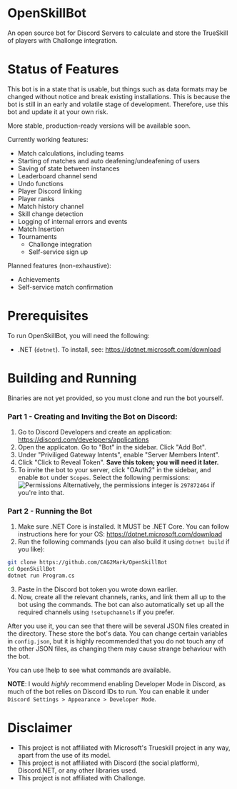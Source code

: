 # OpenSkillBot
An open source bot for Discord Servers to calculate and store the TrueSkill of players with Challonge integration.

# Status of Features
This bot is in a state that is usable, but things such as data formats may be changed without notice and break existing installations. This is because the bot is still in an early and volatile stage of development. Therefore, use this bot and update it at your own risk.

More stable, production-ready versions will be available soon.

Currently working features:
* Match calculations, including teams
* Starting of matches and auto deafening/undeafening of users
* Saving of state between instances
* Leaderboard channel send
* Undo functions
* Player Discord linking
* Player ranks
* Match history channel
* Skill change detection
* Logging of internal errors and events
* Match Insertion
* Tournaments
  * Challonge integration
  * Self-service sign up

Planned features (non-exhaustive):
* Achievements
* Self-service match confirmation

# Prerequisites
To run OpenSkillBot, you will need the following:
* .NET (`dotnet`). To install, see: https://dotnet.microsoft.com/download
 
# Building and Running
Binaries are not yet provided, so you must clone and run the bot yourself.
### Part 1 - Creating and Inviting the Bot on Discord:
1. Go to Discord Developers and create an application: https://discord.com/developers/applications
2. Open the applicaton. Go to "Bot" in the sidebar. Click "Add Bot".
3. Under "Priviliged Gateway Intents", enable "Server Members Intent".
4. Click "Click to Reveal Token". **Save this token; you will need it later.**
5. To invite the bot to your server, click "OAuth2" in the sidebar, and enable `Bot` under `Scopes`. Select the following permissions:
![Permissions](https://i.imgur.com/KZwNSdN.png) Alternatively, the permissions integer is `297872464` if you're into that.
### Part 2 - Running the Bot
1. Make sure .NET Core is installed. It MUST be .NET Core. You can follow instructions here for your OS: https://dotnet.microsoft.com/download
2. Run the following commands (you can also build it using `dotnet build` if you like):
```bash
git clone https://github.com/CAG2Mark/OpenSkillBot
cd OpenSkillBot
dotnet run Program.cs
```
3. Paste in the Discord bot token you wrote down earlier.
4. Now, create all the relevant channels, ranks, and link them all up to the bot using the commands. The bot can also automatically set up all the required channels using `!setupchannels` if you prefer. 

After you use it, you can see that there will be several JSON files created in the directory. These store the bot's data. You can change certain variables in `config.json`, but it is highly recommended that you do not touch any of the other JSON files, as changing them may cause strange behaviour with the bot.

You can use !help to see what commands are available.

**NOTE**: I would *highly* recommend enabling Developer Mode in Discord, as much of the bot relies on Discord IDs to run. You can enable it under `Discord Settings > Appearance > Developer Mode`.
 
# Disclaimer

* This project is not affiliated with Microsoft's Trueskill project in any way, apart from the use of its model.
* This project is not affiliated with Discord (the social platform), Discord.NET, or any other libraries used.
* This project is not affiliated with Challonge.
